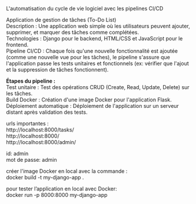 L'automatisation du cycle de vie logiciel avec les pipelines CI/CD

Application de gestion de tâches (To-Do List)  
Description : Une application web simple où les utilisateurs peuvent ajouter, supprimer, et marquer des tâches comme complétées.  
Technologies : Django pour le backend, HTML/CSS et JavaScript pour le frontend.  
Pipeline CI/CD : Chaque fois qu'une nouvelle fonctionnalité est ajoutée (comme une nouvelle vue pour les tâches), le pipeline s'assure que l'application passe les tests unitaires et fonctionnels (ex: vérifier que l'ajout et la suppression de tâches fonctionnent).  
  
**Étapes du pipeline :**  
Test unitaire : Test des opérations CRUD (Create, Read, Update, Delete) sur les tâches.  
Build Docker : Création d'une image Docker pour l'application Flask.  
Déploiement automatique : Déploiement de l'application sur un serveur distant après validation des tests.  


urls importantes :   
http://localhost:8000/tasks/  
http://localhost:8000/  
http://localhost:8000/admin/  

id: admin   
mot de passe: admin  


créer l'image Docker en local avec la commande :  
docker build -t my-django-app .  

pour tester l’application en local avec Docker:   
docker run -p 8000:8000 my-django-app  

